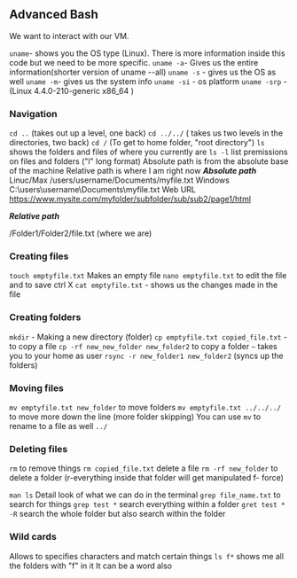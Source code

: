 ## Advanced Bash

We want to interact with our VM.

`uname`- shows you the OS type (Linux). There is more information inside this code but we need to be more specific.
`uname -a`- Gives us the entire information(shorter version of uname --all)
`uname -s` - gives us the OS as well
`uname -m`- gives us the system info
`uname -si` - os platform
`uname -srp` - (Linux 4.4.0-210-generic x86_64
)

### Navigation

`cd ..` (takes out up a level, one back)
`cd ../../` ( takes us two levels in the directories, two back)
`cd /` (To get to home folder, "root directory")
`ls` shows  the folders and files of where you currently are
`ls -l` list premissions on files and folders ("l" long format)
Absolute path is from the absolute base of the machine 
Relative path is where I am right now 
***Absolute path***
Linuc/Max
/users/username/Documents/myfile.txt
Windows
C:\users\username\Documents\myfile.txt
Web URL
https://www.mysite.com/myfolder/subfolder/sub/sub2/page1/html

***Relative path***

/Folder1/Folder2/file.txt (where we are)

### Creating files

`touch emptyfile.txt` Makes an empty file 
`nano emptyfile.txt` to edit the file and to save ctrl X
`cat emptyfile.txt` - shows us the changes made in the file 

### Creating folders

`mkdir` - Making a new directory (folder)
`cp emptyfile.txt copied_file.txt` - to copy a file 
`cp -rf new_new_folder new_folder2` to copy a folder 
`~` takes you to your home as user 
`rsync -r new_folder1 new_folder2` (syncs up the folders)


### Moving files

`mv emptyfile.txt new_folder` to move folders
`mv emptyfile.txt ../../../` to move more down the line (more folder skipping)
You can use `mv` to rename to a file as well 
`../`

### Deleting files

`rm` to remove things
`rm copied_file.txt` delete a file 
`rm -rf new_folder` to delete a folder (r-everything inside that folder will get manipulated f- force)

`man ls` Detail look of what we can do in the terminal
`grep file_name.txt` to search for things
`grep test *` search everything within a folder 
`gret test * -R` search the whole folder but also search within the folder 


### Wild cards
Allows to specifies characters and match certain things
`ls f*` shows me all the folders with "f" in it
It can be a word also







